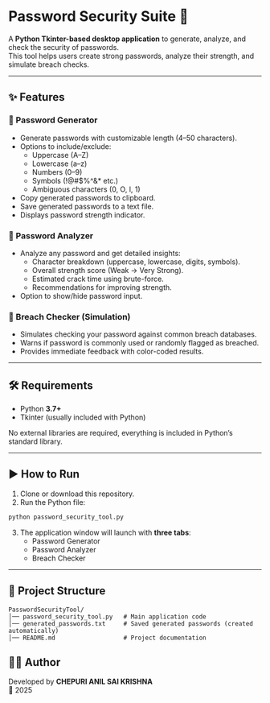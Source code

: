 # Password Security Suite 🔐

A **Python Tkinter-based desktop application** to generate, analyze, and check the security of passwords.  
This tool helps users create strong passwords, analyze their strength, and simulate breach checks.  

---

## ✨ Features

### 🔑 Password Generator
- Generate passwords with customizable length (4–50 characters).  
- Options to include/exclude:  
  - Uppercase (A–Z)  
  - Lowercase (a–z)  
  - Numbers (0–9)  
  - Symbols (!@#$%^&* etc.)  
  - Ambiguous characters (0, O, l, 1)  
- Copy generated passwords to clipboard.  
- Save generated passwords to a text file.  
- Displays password strength indicator.  

### 🧮 Password Analyzer
- Analyze any password and get detailed insights:  
  - Character breakdown (uppercase, lowercase, digits, symbols).  
  - Overall strength score (Weak → Very Strong).  
  - Estimated crack time using brute-force.  
  - Recommendations for improving strength.  
- Option to show/hide password input.  

### 🚨 Breach Checker (Simulation)
- Simulates checking your password against common breach databases.  
- Warns if password is commonly used or randomly flagged as breached.  
- Provides immediate feedback with color-coded results.  

---

## 🛠️ Requirements

- Python **3.7+**  
- Tkinter (usually included with Python)  

No external libraries are required, everything is included in Python’s standard library.  

---

## ▶️ How to Run

1. Clone or download this repository.  
2. Run the Python file:  

```bash
python password_security_tool.py
```

3. The application window will launch with **three tabs**:  
   - Password Generator  
   - Password Analyzer  
   - Breach Checker  

---

## 📂 Project Structure

```
PasswordSecurityTool/
│── password_security_tool.py   # Main application code
│── generated_passwords.txt     # Saved generated passwords (created automatically)
│── README.md                   # Project documentation
```

## 👨‍💻 Author

Developed by **CHEPURI ANIL SAI KRISHNA**  
📅 2025 
